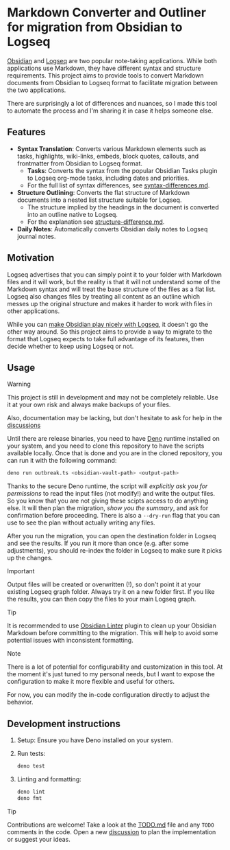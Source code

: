 # Markdown Converter and Outliner for migration from Obsidian to Logseq

[Obsidian](https://obsidian.md) and [Logseq](https://logseq.com) are two popular note-taking applications. While both applications use Markdown, they have different syntax and structure requirements. This project aims to provide tools to convert Markdown documents from Obsidian to Logseq format to facilitate migration between the two applications.

There are surprisingly a lot of differences and nuances, so I made this tool to automate the process and I'm sharing it in case it helps someone else.

## Features

- **Syntax Translation**: Converts various Markdown elements such as tasks, highlights, wiki-links, embeds, block quotes, callouts, and frontmatter from Obsidian to Logseq format.
  - **Tasks**: Converts the syntax from the popular Obsidian Tasks plugin to Logseq org-mode tasks, including dates and priorities.
  - For the full list of syntax differences, see [syntax-differences.md](syntax-differences.md).
- **Structure Outlining**: Converts the flat structure of Markdown documents into a nested list structure suitable for Logseq.
  - The structure implied by the headings in the document is converted into an outline native to Logseq.
  - For the explanation see [structure-difference.md](structure-difference.md).
- **Daily Notes**: Automatically converts Obsidian daily notes to Logseq journal notes.

## Motivation

Logseq advertises that you can simply point it to your folder with Markdown files and it will work, but the reality is that it will not understand some of the Markdown syntax and will treat the base structure of the files as a flat list. Logseq also changes files by treating all content as an outline which messes up the original structure and makes it harder to work with files in other applications.

While you can [make Obsidian play nicely with Logseq](https://discuss.logseq.com/t/making-obsidian-play-nice-with-logseq/1185), it doesn't go the other way around. So this project aims to provide a way to migrate to the format that Logseq expects to take full advantage of its features, then decide whether to keep using Logseq or not.

## Usage

> [!WARNING]
>
> This project is still in development and may not be completely reliable. Use it at your own risk and always make backups of your files.
>
> Also, documentation may be lacking, but don't hesitate to ask for help in the [discussions](https://github.com/laughedelic/outbreak/discussions/new?category=q-a)

Until there are release binaries, you need to have [Deno](https://deno.land) runtime installed on your system, and you need to clone this repository to have the scripts available locally. Once that is done and you are in the cloned repository, you can run it with the following command:

```sh
deno run outbreak.ts <obsidian-vault-path> <output-path>
```

Thanks to the secure Deno runtime, the script will *explicitly ask you for permissions* to read the input files (not modify!) and write the output files. So you know that you are not giving these scipts access to do anything else. It will then plan the migration, *show you the summary*, and ask for confirmation before proceeding. There is also a `--dry-run` flag that you can use to see the plan without actually writing any files.

After you run the migration, you can open the destination folder in Logseq and see the results. If you run it more than once (e.g. after some adjustments), you should re-index the folder in Logseq to make sure it picks up the changes.

> [!IMPORTANT]
>
> Output files will be created or overwritten (!), so don't point it at your existing Logseq graph folder.
> Always try it on a new folder first. If you like the results, you can then copy the files to your main Logseq graph.

> [!TIP]
>
> It is recommended to use [Obsidian Linter](https://github.com/platers/obsidian-linter) plugin to clean up your Obsidian Markdown before committing to the migration. This will help to avoid some potential issues with inconsistent formatting.

> [!NOTE]
>
> There is a lot of potential for configurability and customization in this tool. At the moment it's just tuned to my personal needs, but I want to expose the configuration to make it more flexible and useful for others.
>
> For now, you can modify the in-code configuration directly to adjust the behavior.

## Development instructions

1. Setup: Ensure you have Deno installed on your system.
2. Run tests:

   ```sh
   deno test
   ```

3. Linting and formatting:

   ```sh
   deno lint
   deno fmt
   ```

> [!TIP]
>
> Contributions are welcome! Take a look at the [TODO.md](TODO.md) file and any `TODO` comments in the code.
> Open a new [discussion](https://github.com/laughedelic/outbreak/discussions/new?category=ideas) to plan the implementation or suggest your ideas.
